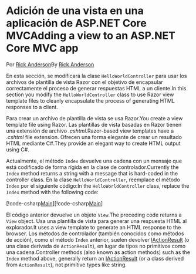 # <a name="adding-a-view-to-an-aspnet-core-mvc-app"></a><span data-ttu-id="90096-101">Adición de una vista en una aplicación de ASP.NET Core MVC</span><span class="sxs-lookup"><span data-stu-id="90096-101">Adding a view to an ASP.NET Core MVC app</span></span>

<span data-ttu-id="90096-102">Por [Rick Anderson](https://twitter.com/RickAndMSFT)</span><span class="sxs-lookup"><span data-stu-id="90096-102">By [Rick Anderson](https://twitter.com/RickAndMSFT)</span></span>

<span data-ttu-id="90096-103">En esta sección, se modificará la clase `HelloWorldController` para usar los archivos de plantilla de vista Razor con el objetivo de encapsular correctamente el proceso de generar respuestas HTML a un cliente.</span><span class="sxs-lookup"><span data-stu-id="90096-103">In this section you modify the `HelloWorldController` class to use Razor view template files to cleanly encapsulate the process of generating HTML responses to a client.</span></span>

<span data-ttu-id="90096-104">Para crear un archivo de plantilla de vista se usa Razor.</span><span class="sxs-lookup"><span data-stu-id="90096-104">You create a view template file using Razor.</span></span> <span data-ttu-id="90096-105">Las plantillas de vista basadas en Razor tienen una extensión de archivo *.cshtml*.</span><span class="sxs-lookup"><span data-stu-id="90096-105">Razor-based view templates have a *.cshtml* file extension.</span></span> <span data-ttu-id="90096-106">Ofrecen una forma elegante de crear un resultado HTML mediante C#.</span><span class="sxs-lookup"><span data-stu-id="90096-106">They provide an elegant way to create HTML output using C#.</span></span>

<span data-ttu-id="90096-107">Actualmente, el método `Index` devuelve una cadena con un mensaje que está codificado de forma rígida en la clase de controlador.</span><span class="sxs-lookup"><span data-stu-id="90096-107">Currently the `Index` method returns a string with a message that is hard-coded in the controller class.</span></span> <span data-ttu-id="90096-108">En la clase `HelloWorldController`, reemplace el método `Index` por el siguiente código:</span><span class="sxs-lookup"><span data-stu-id="90096-108">In the `HelloWorldController` class, replace the `Index` method with the following code:</span></span>

<span data-ttu-id="90096-109">[!code-csharp[Main](../../tutorials/first-mvc-app/start-mvc/sample/MvcMovie/Controllers/HelloWorldController.cs?name=snippet_4)]</span><span class="sxs-lookup"><span data-stu-id="90096-109">[!code-csharp[Main](../../tutorials/first-mvc-app/start-mvc/sample/MvcMovie/Controllers/HelloWorldController.cs?name=snippet_4)]</span></span>

<span data-ttu-id="90096-110">El código anterior devuelve un objeto `View`.</span><span class="sxs-lookup"><span data-stu-id="90096-110">The preceding code returns a `View` object.</span></span> <span data-ttu-id="90096-111">Usa una plantilla de vista para generar una respuesta HTML al explorador.</span><span class="sxs-lookup"><span data-stu-id="90096-111">It uses a view template to generate an HTML response to the browser.</span></span> <span data-ttu-id="90096-112">Los métodos de controlador (también conocidos como métodos de acción), como el método `Index` anterior, suelen devolver [IActionResult](https://docs.microsoft.com/aspnet/core/api/microsoft.aspnetcore.mvc.iactionresult) (o una clase derivada de `ActionResult`), en lugar de tipos no primitivos como una cadena.</span><span class="sxs-lookup"><span data-stu-id="90096-112">Controller methods (also known as action methods) such as the `Index` method above, generally return an [IActionResult](https://docs.microsoft.com/aspnet/core/api/microsoft.aspnetcore.mvc.iactionresult) (or a class derived from `ActionResult`), not primitive types like string.</span></span>
